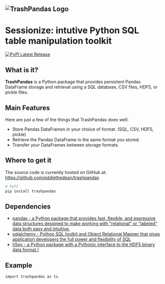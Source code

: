 ![TrashPandas Logo](https://raw.githubusercontent.com/eddiethedean/trashpandas/main/docs/trashpandas.svg)
-----------------

# Sessionize: intutive Python SQL table manipulation toolkit
[![PyPI Latest Release](https://img.shields.io/pypi/v/trashpandas.svg)](https://pypi.org/project/trashpandas/)

## What is it?

**TrashPandas** is a Python package that provides persistent Pandas DataFrame storage and retrieval using a SQL database, CSV files, HDF5, or pickle files.

## Main Features
Here are just a few of the things that TrashPandas does well:

  - Store Pandas DataFrames in your choice of format. (SQL, CSV, HDF5, pickle)
  - Retrieve the Pandas DataFrame in the same format you stored.
  - Transfer your DataFrames between storage formats.

## Where to get it
The source code is currently hosted on GitHub at:
https://github.com/eddiethedean/trashpandas

```sh
# PyPI
pip install trashpandas
```

## Dependencies
- [pandas - a Python package that provides fast, flexible, and expressive data structures designed to make working with "relational" or "labeled" data both easy and intuitive.](https://pandas.pydata.org/)
- [sqlalchemy - Python SQL toolkit and Object Relational Mapper that gives application developers the full power and flexibility of SQL](https://www.sqlalchemy.org/)
- [h5py - a Python package with a Pythonic interface to the HDF5 binary data format.](https://docs.h5py.org/)]



## Example
```sh
import trashpandas as ts
```